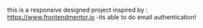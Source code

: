 this is a responsive designed project inspired by :
https://www.frontendmentor.io
 -its able to do email authentication! 

